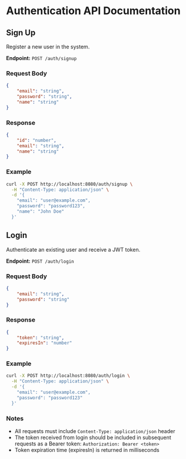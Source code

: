 # Authentication API Documentation

## Sign Up
Register a new user in the system.

**Endpoint:** `POST /auth/signup`

### Request Body
```json
{
    "email": "string",
    "password": "string",
    "name": "string"
}
```

### Response
```json
{
    "id": "number",
    "email": "string",
    "name": "string"
}
```

### Example
```bash
curl -X POST http://localhost:8080/auth/signup \
  -H "Content-Type: application/json" \
  -d '{
    "email": "user@example.com",
    "password": "password123",
    "name": "John Doe"
  }'
```

## Login
Authenticate an existing user and receive a JWT token.

**Endpoint:** `POST /auth/login`

### Request Body
```json
{
    "email": "string",
    "password": "string"
}
```

### Response
```json
{
    "token": "string",
    "expiresIn": "number"
}
```

### Example
```bash
curl -X POST http://localhost:8080/auth/login \
  -H "Content-Type: application/json" \
  -d '{
    "email": "user@example.com",
    "password": "password123"
  }'
```

### Notes
- All requests must include `Content-Type: application/json` header
- The token received from login should be included in subsequent requests as a Bearer token:
  `Authorization: Bearer <token>`
- Token expiration time (expiresIn) is returned in milliseconds
